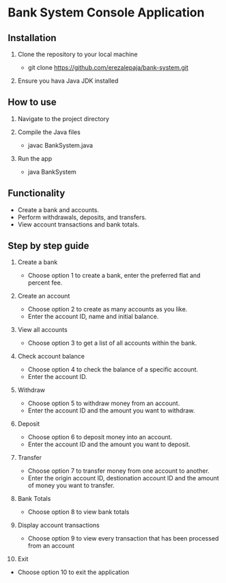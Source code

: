 # Bank System Console Application

## Installation
1. Clone the repository to your local machine
    - git clone https://github.com/erezalepaja/bank-system.git

2. Ensure you hava Java JDK installed

## How to use
1. Navigate to the project directory

2. Compile the Java files
   - javac BankSystem.java

2. Run the app
   - java BankSystem

## Functionality
- Create a bank and accounts.
- Perform withdrawals, deposits, and transfers.
- View account transactions and bank totals.

## Step by step guide
1. Create a bank
   - Choose option 1 to create a bank, enter the preferred flat and percent fee.

2. Create an account
   - Choose option 2 to create as many accounts as you like.
   - Enter the account ID, name and initial balance.

3. View all accounts
   - Choose option 3 to get a list of all accounts within the bank.

4. Check account balance
   - Choose option 4 to check the balance of a specific account.
   - Enter the account ID. 

5. Withdraw
   - Choose option 5 to withdraw money from an account.
   - Enter the account ID and the amount you want to withdraw.

6. Deposit
   - Choose option 6 to deposit money into an account.
   - Enter the account ID and the amount you want to deposit.

7. Transfer
   - Choose option 7 to transfer money from one account to another.
   - Enter the origin account ID, destionation account ID and the amount of money you want to transfer.

8. Bank Totals
   - Choose option 8 to view bank totals

9. Display account transactions
   - Choose option 9 to view every transaction that has been processed from an account

10. Exit
   - Choose option 10 to exit the application

